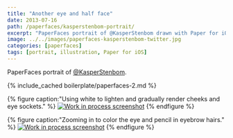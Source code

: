 ```yaml
---
title: "Another eye and half face"
date: 2013-07-16
path: /paperfaces/kasperstenbom-portrait/
excerpt: "PaperFaces portrait of @KasperStenbom drawn with Paper for iOS on an iPad."
image: ../../images/paperfaces-kasperstenbom-twitter.jpg
categories: [paperfaces]
tags: [portrait, illustration, Paper for iOS]
---
```


PaperFaces portrait of [@KasperStenbom](https://twitter.com/KasperStenbom).

{% include_cached boilerplate/paperfaces-2.md %}

{% figure caption:"Using white to lighten and gradually render cheeks and eye sockets." %}
[![Work in process screenshot](../../images/paperfaces-kasperstenbom-process-1-600.jpg)](../../images/paperfaces-kasperstenbom-process-1-lg.jpg)
{% endfigure %}

{% figure caption:"Zooming in to color the eye and pencil in eyebrow hairs." %}
[![Work in process screenshot](../../images/paperfaces-kasperstenbom-process-2-600.jpg)](../../images/paperfaces-kasperstenbom-process-2-lg.jpg)
{% endfigure %}
